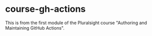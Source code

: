 # course-gh-actions

This is from the first module of the Pluralsight course "Authoring and Maintaining GitHub Actions".
